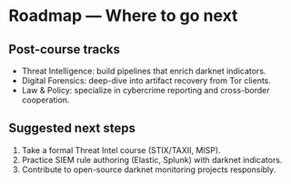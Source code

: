 # Roadmap — Where to go next

## Post-course tracks
- Threat Intelligence: build pipelines that enrich darknet indicators.
- Digital Forensics: deep-dive into artifact recovery from Tor clients.
- Law & Policy: specialize in cybercrime reporting and cross-border cooperation.

## Suggested next steps
1. Take a formal Threat Intel course (STIX/TAXII, MISP).
2. Practice SIEM rule authoring (Elastic, Splunk) with darknet indicators.
3. Contribute to open-source darknet monitoring projects responsibly.
